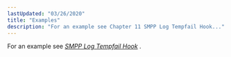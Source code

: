 ```yaml
---
lastUpdated: "03/26/2020"
title: "Examples"
description: "For an example see Chapter 11 SMPP Log Tempfail Hook..."
---
```


For an example see [*SMPP Log Tempfail Hook*](/momentum/mobile/mobile-developer-guide/smpp-log-tempfail-hook) .